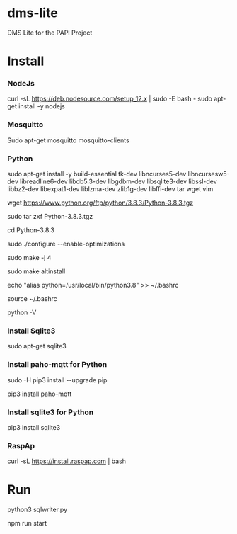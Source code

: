# dms-lite
DMS Lite for the PAPI Project 

# Install

### NodeJs
curl -sL https://deb.nodesource.com/setup_12.x | sudo -E bash -
sudo apt-get install -y nodejs

### Mosquitto
Sudo apt-get mosquitto mosquitto-clients

### Python
sudo apt-get install -y build-essential tk-dev libncurses5-dev libncursesw5-dev libreadline6-dev libdb5.3-dev libgdbm-dev libsqlite3-dev libssl-dev libbz2-dev libexpat1-dev liblzma-dev zlib1g-dev libffi-dev tar wget vim

wget https://www.python.org/ftp/python/3.8.3/Python-3.8.3.tgz

sudo tar zxf Python-3.8.3.tgz

cd Python-3.8.3

sudo ./configure --enable-optimizations

sudo make -j 4

sudo make altinstall

echo "alias python=/usr/local/bin/python3.8" >> ~/.bashrc

source ~/.bashrc

python -V

### Install Sqlite3

sudo apt-get sqlite3

### Install paho-mqtt for Python

sudo -H pip3 install --upgrade pip

pip3 install paho-mqtt

### Install sqlite3 for Python

pip3 install sqlite3

### RaspAp
curl -sL https://install.raspap.com | bash

# Run

python3 sqlwriter.py

npm run start
